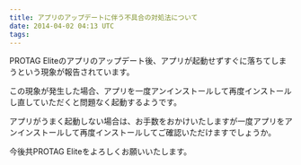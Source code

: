 ```yaml
---
title: アプリのアップデートに伴う不具合の対処法について
date: 2014-04-02 04:13 UTC
tags:
---
```

PROTAG Eliteのアプリのアップデート後、アプリが起動せずすぐに落ちてしまうという現象が報告されています。

この現象が発生した場合、アプリを一度アンインストールして再度インストールし直していただくと問題なく起動するようです。

アプリがうまく起動しない場合は、お手数をおかけいたしますが一度アプリをアンインストールして再度インストールしてご確認いただけますでしょうか。

今後共PROTAG Eliteをよろしくお願いいたします。

